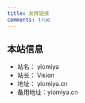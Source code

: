 ```yaml
---
title: 友情链接
comments: true
---
```


## 本站信息
- 站名： yiomiya
- 站长： Vision
- 地址： yiomiya.cn
- 备用地址：yiomiya.cn




